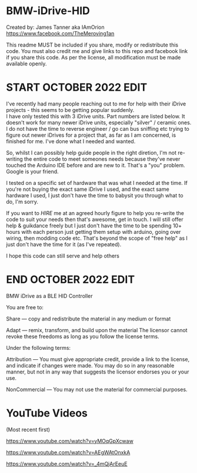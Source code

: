 # BMW-iDrive-HID

Created by: James Tanner aka IAmOrion
https://www.facebook.com/TheMeroving1an

This readme MUST be included if you share, modify or redistribute this code.
You must also credit me and give links to this repo and facebook link if you share this code.
As per the license, all modification must be made available openly.

# START OCTOBER 2022 EDIT

I've recently had many people reaching out to me for help with their iDrive projects - this seems to be getting popular suddenly.  
I have only tested this with 3 iDrive units.  Part numbers are listed below.  It doesn't work for many newer iDrive units, especially "silver" / ceramic ones.  I do not have the time to reverse engineer / go can bus sniffing etc trying to figure out newer iDrives for a project that, as far as I am concerned, is finished for me.  I've done what I needed and wanted.

So, whilst I can possibly help guide people in the right diretion, I'm not re-writing the entire code to meet someones needs because they've never touched the Arduino IDE before and are new to it.  That's a "you" problem.  Google is your friend.

I tested on a specific set of hardware that was what I needed at the time.  If you're not buying the exact same iDrive I used, and the exact same hardware I used, I just don't have the time to babysit you through what to do, I'm sorry.

If you want to *HIRE* me at an agreed hourly figure to help you re-write the code to suit your needs then that's awesome, get in touch.
I will still offer help & guikdance freely but I just don't have the time to be spending 10+ hours with each person just getting them setup with arduino, going over wiring, then modding code etc.  That's beyond the scope of "free help" as I just don't have the time for it (as I've repeated).

I hope this code can still serve and help others

# END OCTOBER 2022 EDIT

BMW iDrive as a BLE HID Controller

You are free to:

Share — copy and redistribute the material in any medium or format

Adapt — remix, transform, and build upon the material
The licensor cannot revoke these freedoms as long as you follow the license terms.

Under the following terms:

Attribution — You must give appropriate credit, provide a link to the license, and indicate if changes were made. You may do so in any reasonable manner, but not in any way that suggests the licensor endorses you or your use.

NonCommercial — You may not use the material for commercial purposes.

# YouTube Videos
(Most recent first)

https://www.youtube.com/watch?v=yMOqGpXcwaw

https://www.youtube.com/watch?v=AEgWAtOnxkA

https://www.youtube.com/watch?v=_4mQjArEeuE
